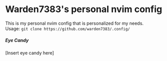 # Warden7383's personal nvim config
This is my personal nvim config that is personalized for my needs.<br>
Usage:
`git clone https://github.com/warden7383/.config/`
##### Eye Candy
[Insert eye candy here]
